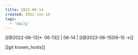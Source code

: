 ```yaml
---
title: 2022-06-14
created: 2022-Jun-14
tags:
  - 'daily'
---
```


[[@2022-06-13|<- 06-13]] | 06-14 | [[@2022-06-15|06-15 ->]]

[[git known_hosts]]

